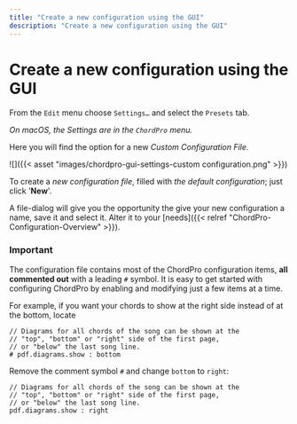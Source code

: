 ```yaml
---
title: "Create a new configuration using the GUI"
description: "Create a new configuration using the GUI"
---
```


# Create a new configuration using the GUI

From the `Edit` menu choose `Settings…` and select the `Presets` tab.  

*On macOS, the Settings are in the `ChordPro` menu.*

Here you will find the option for a new *Custom Configuration File*.


![]({{< asset "images/chordpro-gui-settings-custom configuration.png" >}})


To create a *new configuration file*, filled with *the default configuration*; just click '**New**'.

A file-dialog will give you the opportunity the give your new configuration a name, save it and select it. Alter it to your [needs]({{< relref "ChordPro-Configuration-Overview" >}}).

### Important

The configuration file contains most of the ChordPro configuration
items, **all commented out** with a leading `#` symbol. It is easy to
get started with configuring ChordPro by enabling and modifying just a
few items at a time.

For example, if you want your chords to show at the right side instead
of at the bottom, locate

````
// Diagrams for all chords of the song can be shown at the
// "top", "bottom" or "right" side of the first page,
// or "below" the last song line.
# pdf.diagrams.show : bottom
````

Remove the comment symbol `#` and change `bottom` to `right`:

````
// Diagrams for all chords of the song can be shown at the
// "top", "bottom" or "right" side of the first page,
// or "below" the last song line.
pdf.diagrams.show : right
````

